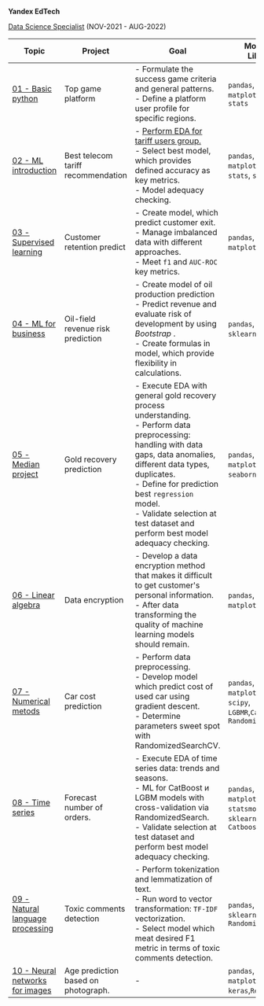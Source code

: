  **Yandex EdTech**
 
[Data Science Specialist](https://praktikum.yandex.ru/data-scientist) (NOV-2021 - AUG-2022)

| Topic | Project | Goal | Modules & Libraries |
| -------- | -------- | -------- | -------- | 
| [01 - Basic python](https://github.com/Ivan-Bebeshko/Yandex_Practicum/blob/6a5f5586e3de85277d28a3d1779e9928060482ff/01_basic_python/01_basic_python.ipynb) | Top game platform | - Formulate  the success game criteria and general patterns.<br />- Define a platform user profile for specific regions. | `pandas`, `numpy`, `matplotlib`, `math`, `stats` |
| [02 - ML introduction](https://github.com/Ivan-Bebeshko/Yandex_Practicum/blob/96642273daf62e635f8fc72ac821ec86bba8c263/02%20-%20ML_introduction/02_ML_intro.ipynb) | Best telecom tariff recommendation | - [Perform EDA for tariff users group.](https://github.com/Ivan-Bebeshko/Yandex_Practicum/blob/58d307466f7900fffa22112717c8c4b474c8cdd0/02%20-%20ML_introduction/EDA_ML_intro.ipynb) <br /> - Select best model, which provides defined accuracy as key metrics.<br />- Model adequacy checking. | `pandas`, `numpy`, `matplotlib`, `math`, `stats`, `sklearn` |
|   [03 - Supervised learning](https://github.com/Ivan-Bebeshko/Yandex_Practicum/blob/4719fbf96154fd61bec6dfae13fe30fac56bcd9a/03_supervised_learning/03_supervised_learning.ipynb)   | Сustomer retention predict | - Create model, which predict customer exit.<br /> - Manage imbalanced data with different approaches.<br />- Meet `f1` and `AUC-ROC` key metrics. |`pandas`, `numpy`, `matplotlib`, `sklearn`|
|[04 - ML for business](https://github.com/Ivan-Bebeshko/Yandex_Practicum/blob/c62da6e0e5f6e8a2a9efd6c43af03ba394f6699e/04_ML_for_business/04_ML_for_business.ipynb)| Oil-field revenue risk prediction |- Create model of oil production prediction <br /> - Predict revenue and evaluate risk of development by using *Bootstrap* . <br /> - Create formulas in model, which provide flexibility in calculations. |`pandas`, `numpy`, `sklearn`, `bootstrap`|
|[05 - Median project](https://github.com/Ivan-Bebeshko/Yandex_Practicum/blob/5c672204a80c5aa4e9ec2e6791f1d21ab3f7c118/05_median_project/05_medial_project.ipynb)| Gold recovery prediction| - Execute EDA with general gold recovery process understanding.<br /> - Perform data preprocessing: handling with data gaps, data anomalies, different data types, duplicates.<br /> - Define for prediction best `regression` model. <br /> - Validate selection at test dataset and perform best model adequacy checking.|`pandas`, `numpy`, `matplotlib`, `seaborn`,`sklearn`|
|[06 - Linear algebra](https://github.com/Ivan-Bebeshko/Yandex_Practicum/blob/d95c0b1f1c9fdb906ec719a9377ec3650e8b687a/06_linear_algebra/06_linear_algebra.ipynb)|Data encryption| - Develop a data encryption method that makes it difficult to get customer's personal information. <br /> - After data transforming the quality of machine learning models should remain.|`pandas`, `numpy`, `matplotlib`, `sklearn`|
|[07 - Numerical metods](https://github.com/Ivan-Bebeshko/Yandex_Practicum/blob/d442595945b5159f6c18cc11f2c5740e5bc26e37/07_numerical_metods/07_numerical_methods.ipynb)| Car cost prediction| - Perform data preprocessing.<br />- Develop model which predict cost of used car using gradient descent.<br />- Determine parameters sweet spot with RandomizedSearchCV.|`pandas`, `numpy`, `matplotlib`,`sklearn`, `scipy`, `LGBMR`,`CatBoost`, `RandomizedSearchCV`|
|[08 - Time series](https://github.com/Ivan-Bebeshko/Yandex_Practicum/blob/442a955f9ee244933908d1dc2c7c66431d8efd07/08_time_series/08_time%20series.ipynb)|Forecast number of orders.| - Execute EDA of time series data: trends and seasons.<br /> - ML for CatBoost и LGBM models with cross-validation via RandomizedSearch.<br />- Validate selection at test dataset and perform best model adequacy checking. |`pandas`, `numpy`, `matplotlib`, `statsmodels`, `sklearn`, `LGBMR`, `Catboost`|
|[09 - Natural language processing](https://github.com/Ivan-Bebeshko/Yandex_Practicum/blob/32a3e2126880f49dd438f5f3c5feaa9e4eab911c/09_natural_language_processing/09_NLP.ipynb)|Toxic comments detection| - Perform tokenization and lemmatization of text. <br /> - Run word to vector transformation: `TF-IDF` vectorization.<br /> - Select model which meat desired F1 metric in terms of toxic comments detection. |`pandas`, `numpy`, `nltk`, `sklearn`, `LGBMC`, `RandomizedSearchCV`|
|[10 - Neural networks for images]()| Age prediction based on photograph.|-|`pandas`, `numpy`, `matplotlib`, `keras`,`ResNet50`,`Adam`|
